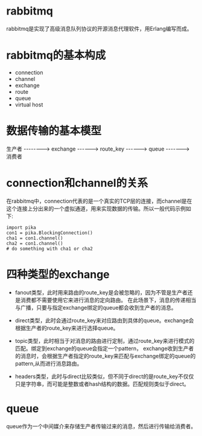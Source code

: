 rabbitmq
========
rabbitmq是实现了高级消息队列协议的开源消息代理软件，用Erlang编写而成。

rabbitmq的基本构成
==================

* connection
* channel
* exchange
* route
* queue
* virtual host


数据传输的基本模型
==================


生产者 --------> exchange ------> route_key ------> queue -------> 消费者



connection和channel的关系
=========================

在rabbitmq中，connection代表的是一个真实的TCP层的连接，而channel是在这个连接上分出来的一个虚拟通道，用来实现数据的传输。所以一般代码示例如下:

	import pika
	con1 = pika.BlockingConnection()
	cha1 = con1.channel()
	cha2 = con1.channel()
	# do something with cha1 or cha2

四种类型的exchange
==================

* fanout类型，此时用来路由的route_key是会被忽略的，因为不管是生产者还是消费都不需要使用它来进行消息的定向路由。
在此场景下，消息的传递相当与广播，只要与指定exchange绑定的queue都会收到生产者的消息。

* direct类型，此时会通过route\_key来对应路由到具体的queue。exchange会根据生产者的route_key来进行选择queue。

* topic类型，此时相当于对消息的路由进行定制，通过route\_key来进行模式的匹配。绑定到exchange的queue会指定一个pattern，
exchange收到生产者的消息时，会根据生产者指定的route_key来匹配与exchange绑定的queue的pattern,从而进行消息路由。
* headers类型，此时与direct比较类似，但不同于direct的是route_key不仅仅只是字符串，而可能是整数或者hash结构的数据。匹配规则类似于direct。

queue
=====

queue作为一个中间媒介来存储生产者传输过来的消息，然后进行传输给消费者。
